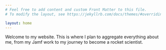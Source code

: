 ```yaml
---
# Feel free to add content and custom Front Matter to this file.
# To modify the layout, see https://jekyllrb.com/docs/themes/#overriding-theme-defaults

layout: home
---
```


Welcome to my website. This is where I plan to aggregate everything about me, from my Jamf work to my journey to become a rocket scientist.
